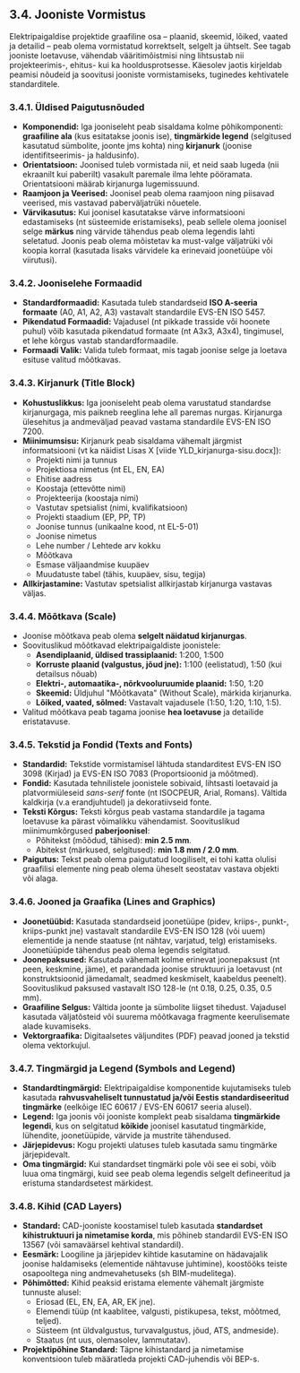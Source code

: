 


## 3.4. Jooniste Vormistus

Elektripaigaldise projektide graafiline osa – plaanid, skeemid, lõiked, vaated ja detailid – peab olema vormistatud korrektselt, selgelt ja ühtselt. See tagab jooniste loetavuse, vähendab vääritimõistmisi ning lihtsustab nii projekteerimis-, ehitus- kui ka hooldusprotsesse. Käesolev jaotis kirjeldab peamisi nõudeid ja soovitusi jooniste vormistamiseks, tuginedes kehtivatele standarditele.

### 3.4.1. Üldised Paigutusnõuded

* **Komponendid:** Iga jooniseleht peab sisaldama kolme põhikomponenti: **graafiline ala** (kus esitatakse joonis ise), **tingmärkide legend** (selgitused kasutatud sümbolite, joonte jms kohta) ning **kirjanurk** (joonise identifitseerimis- ja haldusinfo).
* **Orientatsioon:** Joonised tuleb vormistada nii, et neid saab lugeda (nii ekraanilt kui paberilt) vasakult paremale ilma lehte pööramata. Orientatsiooni määrab kirjanurga lugemissuund.
* **Raamjoon ja Veerised:** Joonisel peab olema raamjoon ning piisavad veerised, mis vastavad paberväljatrüki nõuetele.
* **Värvikasutus:** Kui joonisel kasutatakse värve informatsiooni edastamiseks (nt süsteemide eristamiseks), peab sellele olema joonisel selge **märkus** ning värvide tähendus peab olema legendis lahti seletatud. Joonis peab olema mõistetav ka must-valge väljatrüki või koopia korral (kasutada lisaks värvidele ka erinevaid joonetüüpe või viirutusi).

### 3.4.2. Jooniselehe Formaadid

* **Standardformaadid:** Kasutada tuleb standardseid **ISO A-seeria formaate** (A0, A1, A2, A3) vastavalt standardile EVS-EN ISO 5457.
* **Pikendatud Formaadid:** Vajadusel (nt pikkade trasside või hoonete puhul) võib kasutada pikendatud formaate (nt A3x3, A3x4), tingimusel, et lehe kõrgus vastab standardformaadile.
* **Formaadi Valik:** Valida tuleb formaat, mis tagab joonise selge ja loetava esituse valitud mõõtkavas.

### 3.4.3. Kirjanurk (Title Block)

* **Kohustuslikkus:** Iga jooniseleht peab olema varustatud standardse kirjanurgaga, mis paikneb reeglina lehe all paremas nurgas. Kirjanurga ülesehitus ja andmeväljad peavad vastama standardile EVS-EN ISO 7200.
* **Miinimumsisu:** Kirjanurk peab sisaldama vähemalt järgmist informatsiooni (vt ka näidist Lisas X [viide YLD_kirjanurga-sisu.docx]):
    * Projekti nimi ja tunnus
    * Projektiosa nimetus (nt EL, EN, EA)
    * Ehitise aadress
    * Koostaja (ettevõtte nimi)
    * Projekteerija (koostaja nimi)
    * Vastutav spetsialist (nimi, kvalifikatsioon)
    * Projekti staadium (EP, PP, TP)
    * Joonise tunnus (unikaalne kood, nt EL-5-01)
    * Joonise nimetus
    * Lehe number / Lehtede arv kokku
    * Mõõtkava
    * Esmase väljaandmise kuupäev
    * Muudatuste tabel (tähis, kuupäev, sisu, tegija)
* **Allkirjastamine:** Vastutav spetsialist allkirjastab kirjanurga vastavas väljas.

### 3.4.4. Mõõtkava (Scale)

* Joonise mõõtkava peab olema **selgelt näidatud kirjanurgas**.
* Soovituslikud mõõtkavad elektripaigaldiste joonistele:
    * **Asendiplaanid, üldised trassiplaanid:** 1:200, 1:500
    * **Korruste plaanid (valgustus, jõud jne):** 1:100 (eelistatud), 1:50 (kui detailsus nõuab)
    * **Elektri-, automaatika-, nõrkvooluruumide plaanid:** 1:50, 1:20
    * **Skeemid:** Üldjuhul "Mõõtkavata" (Without Scale), märkida kirjanurka.
    * **Lõiked, vaated, sõlmed:** Vastavalt vajadusele (1:50, 1:20, 1:10, 1:5).
* Valitud mõõtkava peab tagama joonise **hea loetavuse** ja detailide eristatavuse.

### 3.4.5. Tekstid ja Fondid (Texts and Fonts)

* **Standardid:** Tekstide vormistamisel lähtuda standarditest EVS-EN ISO 3098 (Kirjad) ja EVS-EN ISO 7083 (Proportsioonid ja mõõtmed).
* **Fondid:** Kasutada tehnilistele joonistele sobivaid, lihtsasti loetavaid ja platvormiüleseid *sans-serif* fonte (nt ISOCPEUR, Arial, Romans). Vältida kaldkirja (v.a erandjuhtudel) ja dekoratiivseid fonte.
* **Teksti Kõrgus:** Teksti kõrgus peab vastama standardile ja tagama loetavuse ka pärast võimalikku vähendamist. Soovituslikud miinimumkõrgused **paberjoonisel**:
    * Põhitekst (mõõdud, tähised): **min 2.5 mm**.
    * Abitekst (märkused, selgitused): **min 1.8 mm / 2.0 mm**.
* **Paigutus:** Tekst peab olema paigutatud loogiliselt, ei tohi katta olulisi graafilisi elemente ning peab olema üheselt seostatav vastava objekti või alaga.

### 3.4.6. Jooned ja Graafika (Lines and Graphics)

* **Joonetüübid:** Kasutada standardseid joonetüüpe (pidev, kriips-, punkt-, kriips-punkt jne) vastavalt standardile EVS-EN ISO 128 (või uuem) elementide ja nende staatuse (nt nähtav, varjatud, telg) eristamiseks. Joonetüüpide tähendus peab olema legendis selgitatud.
* **Joonepaksused:** Kasutada vähemalt kolme erinevat joonepaksust (nt peen, keskmine, jäme), et parandada joonise struktuuri ja loetavust (nt konstruktsioonid jämedamalt, seadmed keskmiselt, kaabeldus peenelt). Soovituslikud paksused vastavalt ISO 128-le (nt 0.18, 0.25, 0.35, 0.5 mm).
* **Graafiline Selgus:** Vältida joonte ja sümbolite liigset tihedust. Vajadusel kasutada väljatõsteid või suurema mõõtkavaga fragmente keerulisemate alade kuvamiseks.
* **Vektorgraafika:** Digitaalsetes väljundites (PDF) peavad jooned ja tekstid olema vektorkujul.

### 3.4.7. Tingmärgid ja Legend (Symbols and Legend)

* **Standardtingmärgid:** Elektripaigaldise komponentide kujutamiseks tuleb kasutada **rahvusvaheliselt tunnustatud ja/või Eestis standardiseeritud tingmärke** (eelkõige IEC 60617 / EVS-EN 60617 seeria alusel).
* **Legend:** Iga joonis või jooniste komplekt peab sisaldama **tingmärkide legendi**, kus on selgitatud **kõikide** joonisel kasutatud tingmärkide, lühendite, joonetüüpide, värvide ja mustrite tähendused.
* **Järjepidevus:** Kogu projekti ulatuses tuleb kasutada samu tingmärke järjepidevalt.
* **Oma tingmärgid:** Kui standardset tingmärki pole või see ei sobi, võib luua oma tingmärgi, kuid see peab olema legendis selgelt defineeritud ja eristuma standardsetest märkidest.

### 3.4.8. Kihid (CAD Layers)

* **Standard:** CAD-jooniste koostamisel tuleb kasutada **standardset kihistruktuuri ja nimetamise korda**, mis põhineb standardil EVS-EN ISO 13567 (või samaväärsel kehtival standardil).
* **Eesmärk:** Loogiline ja järjepidev kihtide kasutamine on hädavajalik joonise haldamiseks (elementide nähtavuse juhtimine), koostööks teiste osapooltega ning andmevahetuseks (sh BIM-mudelitega).
* **Põhimõtted:** Kihid peaksid eristama elemente vähemalt järgmiste tunnuste alusel:
    * Eriosad (EL, EN, EA, AR, EK jne).
    * Elemendi tüüp (nt kaablitee, valgusti, pistikupesa, tekst, mõõtmed, teljed).
    * Süsteem (nt üldvalgustus, turvavalgustus, jõud, ATS, andmeside).
    * Staatus (nt uus, olemasolev, lammutatav).
* **Projektipõhine Standard:** Täpne kihistandard ja nimetamise konventsioon tuleb määratleda projekti CAD-juhendis või BEP-s.